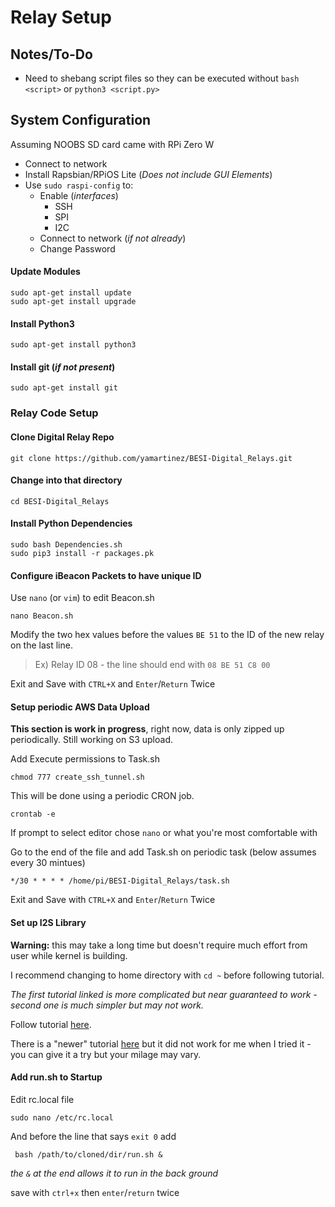 # Relay Setup

## Notes/To-Do
- Need to shebang script files so they can be executed without `bash <script>` or `python3 <script.py>`

## System Configuration
Assuming NOOBS SD card came with RPi Zero W
- Connect to network
- Install Rapsbian/RPiOS Lite (*Does not include GUI Elements*)
- Use `sudo raspi-config` to:
  - Enable (*interfaces*)
    - SSH
    - SPI
    - I2C
  - Connect to network (*if not already*)
  - Change Password

#### Update Modules  
```
sudo apt-get install update  
sudo apt-get install upgrade
```

#### Install Python3  
```
sudo apt-get install python3
```

#### Install git (*if not present*)  
```
sudo apt-get install git
```

### Relay Code Setup   
#### Clone Digital Relay Repo  
```
git clone https://github.com/yamartinez/BESI-Digital_Relays.git  
```

#### Change into that directory
```
cd BESI-Digital_Relays
```

#### Install Python Dependencies  
```
sudo bash Dependencies.sh
sudo pip3 install -r packages.pk
```

#### Configure iBeacon Packets to have unique ID
Use `nano` (or `vim`) to edit Beacon.sh 
```
nano Beacon.sh
```

Modify the two hex values before the values `BE 51` to the ID of the new relay on the last line.

> Ex) Relay ID 08 - the line should end with
> `08 BE 51 C8 00`

Exit and Save with `CTRL+X` and `Enter`/`Return` Twice

#### Setup periodic AWS Data Upload
**This section is work in progress**, right now, data is only zipped up periodically. Still working on S3 upload.

Add Execute permissions to Task.sh
```
chmod 777 create_ssh_tunnel.sh

```

This will be done using a periodic CRON job.
```
crontab -e
```
If prompt to select editor chose `nano` or what you're most comfortable with  

Go to the end of the file and add Task.sh on periodic task (below assumes every 30 mintues)
```
*/30 * * * * /home/pi/BESI-Digital_Relays/task.sh
```

Exit and Save with `CTRL+X` and `Enter`/`Return` Twice

#### Set up I2S Library

**Warning:** this may take a long time but doesn't require much effort from user while kernel is building.  

I recommend changing to home directory with `cd ~` before following tutorial.

*The first tutorial linked is more complicated but near guaranteed to work - second one is much simpler but may not work.*

Follow tutorial [here](https://learn.adafruit.com/adafruit-i2s-mems-microphone-breakout/raspberry-pi-wiring-and-test).

There is a "newer" tutorial [here](https://learn.adafruit.com/adafruit-i2s-mems-microphone-breakout/raspberry-pi-wiring-test) but it did not work for me when I tried it - you can give it a try but your milage may vary.  

#### Add run.sh to Startup  
Edit rc.local file
```
sudo nano /etc/rc.local
```

And before the line that says `exit 0` add  
```
 bash /path/to/cloned/dir/run.sh &
```
*the `&` at the end allows it to run in the back ground*

save with `ctrl+x` then `enter`/`return` twice
